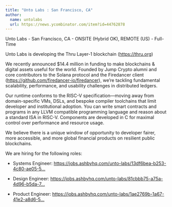 ```yaml
---
title: "Unto Labs : San Francisco, CA"
author:
  name: untolabs
  url: https://news.ycombinator.com/item?id=44762878
---
```

Unto Labs - San Francisco, CA - ONSITE (Hybrid OK), REMOTE (US) - Full-Time

Unto Labs is developing the Thru Layer-1 blockchain (<a href="https:&#x2F;&#x2F;thru.org" rel="nofollow">https:&#x2F;&#x2F;thru.org</a>)

We recently announced $14.4 million in funding to make blockchains &amp; digital assets useful for the world. Founded by Jump Crypto alumni and core contributors to the Solana protocol and the Firedancer client (<a href="https:&#x2F;&#x2F;github.com&#x2F;firedancer-io&#x2F;firedancer">https:&#x2F;&#x2F;github.com&#x2F;firedancer-io&#x2F;firedancer</a>), we’re tackling fundamental scalability, performance, and usability challenges in distributed ledgers.

Our runtime conforms to the RISC-V specification—moving away from domain-specific VMs, DSLs, and bespoke compiler toolchains that limit developer and institutional adoption. You can write smart contracts and programs in any LLVM compatible programming language and reason about a standard ISA in RISC-V. Components are developed in C for maximal control over performance and resource usage.

We believe there is a unique window of opportunity to developer fairer, more accessible, and more global financial products on resilient public blockchains.

We are hiring for the following roles:

- Systems Engineer: <a href="https:&#x2F;&#x2F;jobs.ashbyhq.com&#x2F;unto-labs&#x2F;13df6bea-b253-4c80-ae05-5899022c3471" rel="nofollow">https:&#x2F;&#x2F;jobs.ashbyhq.com&#x2F;unto-labs&#x2F;13df6bea-b253-4c80-ae05-5...</a>

- Design Engineer: <a href="https:&#x2F;&#x2F;jobs.ashbyhq.com&#x2F;unto-labs&#x2F;81cbbb75-a75a-4d96-b5da-7452e5de9cde" rel="nofollow">https:&#x2F;&#x2F;jobs.ashbyhq.com&#x2F;unto-labs&#x2F;81cbbb75-a75a-4d96-b5da-7...</a>

- Product Engineer: <a href="https:&#x2F;&#x2F;jobs.ashbyhq.com&#x2F;unto-labs&#x2F;1ae2769b-1a67-41e2-a8d6-5c49dee9ef0d" rel="nofollow">https:&#x2F;&#x2F;jobs.ashbyhq.com&#x2F;unto-labs&#x2F;1ae2769b-1a67-41e2-a8d6-5...</a>
<JobApplication />

